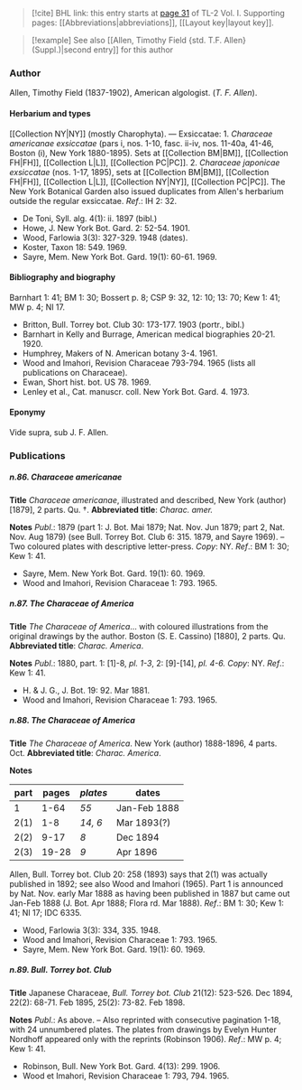 > [!cite] BHL link: this entry starts at [page 31](https://www.biodiversitylibrary.org/item/103414#page/79/mode/1up) of TL-2 Vol. I.
> Supporting pages: [[Abbreviations|abbreviations]], [[Layout key|layout key]].

> [!example] See also [[Allen, Timothy Field {std. T.F. Allen} (Suppl.)|second entry]] for this author

### Author

Allen, Timothy Field (1837-1902), American algologist. (*T. F. Allen*).

#### Herbarium and types

[[Collection NY|NY]] (mostly Charophyta). — Exsiccatae: 1. *Characeae americanae exsiccatae* (pars i, nos. 1-10, fasc. ii-iv, nos. 11-40a, 41-46, Boston (i), New York 1880-1895). Sets at [[Collection BM|BM]], [[Collection FH|FH]], [[Collection L|L]], [[Collection PC|PC]].
2. *Characeae japonicae exsiccatae* (nos. 1-17, 1895), sets at [[Collection BM|BM]], [[Collection FH|FH]], [[Collection L|L]], [[Collection NY|NY]], [[Collection PC|PC]]. The New York Botanical Garden also issued duplicates from Allen's herbarium outside the regular exsiccatae.
*Ref*.: IH 2: 32.
- De Toni, Syll. alg. 4(1): ii. 1897 (bibl.)
- Howe, J. New York Bot. Gard. 2: 52-54. 1901.
- Wood, Farlowia 3(3): 327-329. 1948 (dates).
- Koster, Taxon 18: 549. 1969.
- Sayre, Mem. New York Bot. Gard. 19(1): 60-61. 1969.

#### Bibliography and biography

Barnhart 1: 41; BM 1: 30; Bossert p. 8; CSP 9: 32, 12: 10; 13: 70; Kew 1: 41; MW p. 4; NI 17.
- Britton, Bull. Torrey bot. Club 30: 173-177. 1903 (portr., bibl.)
- Barnhart in Kelly and Burrage, American medical biographies 20-21. 1920.
- Humphrey, Makers of N. American botany 3-4. 1961.
- Wood and Imahori, Revision Characeae 793-794. 1965 (lists all publications on Characeae).
- Ewan, Short hist. bot. US 78. 1969.
- Lenley et al., Cat. manuscr. coll. New York Bot. Gard. 4. 1973.

#### Eponymy

Vide supra, sub J. F. Allen.

### Publications

##### n.86. Characeae americanae

**Title**
*Characeae americanae*, illustrated and described, New York (author) \[1879\], 2 parts. Qu. †.
**Abbreviated title**: *Charac. amer.*

**Notes**
*Publ*.: 1879 (part 1: J. Bot. Mai 1879; Nat. Nov. Jun 1879; part 2, Nat. Nov. Aug 1879) (see Bull. Torrey Bot. Club 6: 315. 1879, and Sayre 1969). – Two coloured plates with descriptive letter-press. *Copy*: NY.
*Ref*.: BM 1: 30; Kew 1: 41.
- Sayre, Mem. New York Bot. Gard. 19(1): 60. 1969.
- Wood and Imahori, Revision Characeae 1: 793. 1965.

##### n.87. The Characeae of America

**Title**
*The Characeae of America*... with coloured illustrations from the original drawings by the author. Boston (S. E. Cassino) \[1880\], 2 parts. Qu.
**Abbreviated title**: *Charac. America*.

**Notes**
*Publ*.: 1880, part. 1: \[1\]-8, *pl. 1-3*, 2: \[9\]-\[14\], *pl. 4-6.* *Copy*: NY.
*Ref*.: Kew 1: 41.
- H. & J. G., J. Bot. 19: 92. Mar 1881.
- Wood and Imahori, Revision Characeae 1: 793. 1965.

##### n.88. The Characeae of America

**Title**
*The Characeae of America*. New York (author) 1888-1896, 4 parts. Oct.
**Abbreviated title**: *Charac. America*.

**Notes**

|part	|pages	|*plates*	|dates	|
|---	|---	|---	|---	|
|1	|1-64	|*55*	|Jan-Feb 1888
|2(1)	|1-8	|*14, 6*	|Mar 1893(?)
|2(2)	|9-17	|*8*	|Dec 1894|
|2(3)	|19-28	|*9*	|Apr 1896|

Allen, Bull. Torrey bot. Club 20: 258 (1893) says that 2(1) was actually published in 1892; see also Wood and Imahori (1965). Part 1 is announced by Nat. Nov. early Mar 1888 as having been published in 1887 but came out Jan-Feb 1888 (J. Bot. Apr 1888; Flora rd. Mar 1888).
*Ref*.: BM 1: 30; Kew 1: 41; NI 17; IDC 6335.
- Wood, Farlowia 3(3): 334, 335. 1948.
- Wood and Imahori, Revision Characeae 1: 793. 1965.
- Sayre, Mem. New York Bot. Gard. 19(1): 60. 1969.

##### n.89. Bull. Torrey bot. Club

**Title**
Japanese Characeae, *Bull. Torrey bot. Club* 21(12): 523-526. Dec 1894, 22(2): 68-71. Feb 1895, 25(2): 73-82. Feb 1898.

**Notes**
*Publ*.: As above. – Also reprinted with consecutive pagination 1-18, with 24 unnumbered plates. The plates from drawings by Evelyn Hunter Nordhoff appeared only with the reprints (Robinson 1906).
*Ref*.: MW p. 4; Kew 1: 41.
- Robinson, Bull. New York Bot. Gard. 4(13): 299. 1906.
- Wood et Imahori, Revision Characeae 1: 793, 794. 1965.

